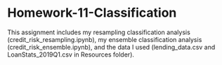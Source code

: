 # Homework-11-Classification
This assignment includes my resampling classification analysis (credit_risk_resampling.ipynb), my ensemble classification analysis (credit_risk_ensemble.ipynb), and the data I used (lending_data.csv and LoanStats_2019Q1.csv in Resources folder).
